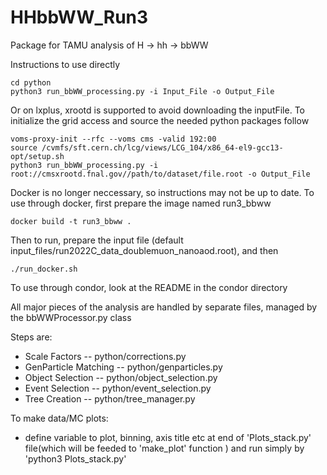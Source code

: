 # HHbbWW_Run3

Package for TAMU analysis of H -> hh -> bbWW

Instructions to use directly
```
cd python
python3 run_bbWW_processing.py -i Input_File -o Output_File
```
Or on lxplus, xrootd is supported to avoid downloading the inputFile. To initialize the grid access and source the needed python packages follow
```
voms-proxy-init --rfc --voms cms -valid 192:00
source /cvmfs/sft.cern.ch/lcg/views/LCG_104/x86_64-el9-gcc13-opt/setup.sh
python3 run_bbWW_processing.py -i root://cmsxrootd.fnal.gov//path/to/dataset/file.root -o Output_File
```


Docker is no longer neccessary, so instructions may not be up to date.
To use through docker, first prepare the image named run3_bbww
```
docker build -t run3_bbww .
```

Then to run, prepare the input file (default input_files/run2022C_data_doublemuon_nanoaod.root), and then
```
./run_docker.sh
```


To use through condor, look at the README in the condor directory


All major pieces of the analysis are handled by separate files, managed by the bbWWProcessor.py class

Steps are:
- Scale Factors -- python/corrections.py
- GenParticle Matching -- python/genparticles.py
- Object Selection -- python/object_selection.py
- Event Selection -- python/event_selection.py
- Tree Creation -- python/tree_manager.py

To make data/MC plots:
- define variable to plot, binning, axis title etc at end of 'Plots_stack.py' file(which will be feeded to 'make_plot' function ) and run simply by 'python3 Plots_stack.py'
